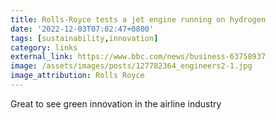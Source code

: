 ```yaml
---
title: Rolls-Royce tests a jet engine running on hydrogen
date: '2022-12-03T07:02:47+0800'
tags: [sustainability,innovation]
category: links
external_link: https://www.bbc.com/news/business-63758937
image: /assets/images/posts/127782364_engineers2-1.jpg
image_attribution: Rolls Royce
---
```


Great to see green innovation in the airline industry

